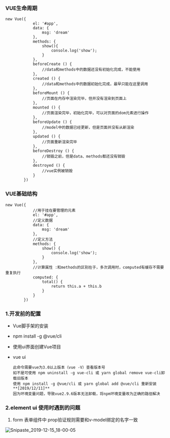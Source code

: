 ### VUE生命周期

```shell
new Vue({
            el: '#app',
            data: {
                msg: 'dream'
            },
            methods: {
                show(){
                    console.log('show');
                }
            },
            beforeCreate () {
                //data和methods中的数据还没有初始化完成，不能使用
            },
            created () {
				//data和methods中的数据初始化完成，最早只能在这里调用
            },
            beforeMount () {
            	//页面在内存中渲染完毕，但并没有渲染到页面上
            },
            mounted () {
				//页面渲染完毕，初始化完毕，可以对页面的dom元素进行操作
            },
            beforeUpdate () {
				//model中的数据已经更新，但是页面并没有从新渲染
            },
            updated () {
				//页面重新渲染完毕
            },
            beforeDestroy () {
                //销毁之前，但是data、methods都还没有销毁
            },
            destroyed () {
                //vue实例被销毁
            }
        })
```

### VUE基础结构

```shell
new Vue({
			//用于挂在要管理的元素
            el: '#app',
            //定义数据
            data: {
                msg: 'dream'
            },
            //定义方法
            methods: {
                show() {
                    console.log('show');
                }
            },
            //计算属性 :和methods的区别在于，多次调用时，computed有缓存不需要重复执行
            computed: {
            	total() {
            		return this.a + this.b
            	}
            }	
        })
```



### 1.开发前的配置

+ Vue脚手架的安装
  
+ npm install -g @vue/cli
  
+ 使用ui界面创建Vue项目
  
+ vue ui
  
    ```shell
    此命令需要vue为3.0以上版本（vue -V）查看版本号
    如不是可使用 npm uninstall -g vue-cli 或 yarn global remove vue-cli卸载旧版本
    使用 npm install -g @vue/cli 或 yarn global add @vue/cli 重新安装
    **[2019/12/11]**
  因为环境变量问题，导致vue2.9.6版本无法卸载，将npm环境变量改为正确的路径解决
  ```
  

### 2.element ui 使用时遇到的问题

1. form 表单组件中 prop验证规则需要和v-model绑定的名字一致

![Snipaste_2019-12-15_18-00-05](F:\note\Log\VUE\images\Snipaste_2019-12-15_18-00-05.png)
